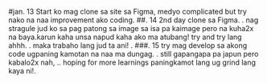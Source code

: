 #jan. 13
Start ko mag clone sa site sa Figma, medyo complicated but try nako na naa improvement ako coding. 
##. 14
2nd day clone sa Figma. . nag stragule jud ko sa pag patong sa image sa isa pa kaimage pero na kuha2x na baya.karun kaha unsa napud kaha ako ma atubang!
try and try lang ahhh. . maka trabaho lang jud ta ani! .
###. 15
try mag develop sa akong code ugpaning kamotan na naa ma dungag. . 
still gapangapa pa japun pero kabalo2x nah, .. hoping for more learnings
paningkamot lang ug grind lang kaya ni!.
